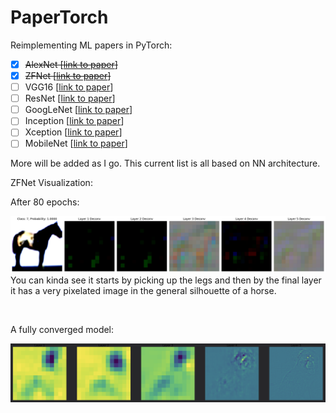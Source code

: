 # PaperTorch

Reimplementing ML papers in PyTorch:
- [x] ~~AlexNet [[link to paper](https://papers.nips.cc/paper/4824-imagenet-classification-with-deep-convolutional-neural-networks)]~~
- [x] ~~ZFNet [[link to paper](https://arxiv.org/abs/1311.2901)]~~
- [ ] VGG16 [[link to paper]()]
- [ ] ResNet [[link to paper]()]
- [ ] GoogLeNet [[link to paper]()]
- [ ] Inception [[link to paper]()]
- [ ] Xception [[link to paper]()]
- [ ] MobileNet [[link to paper]()]

More will be added as I go. This current list is all based on NN architecture.

ZFNet Visualization:

After 80 epochs:

![](images/deconv.png)
You can kinda see it starts by picking up the legs and then by the final layer it has a very pixelated image in the general silhouette of a horse.

<br>

A fully converged model:

![](images/converged.png)
